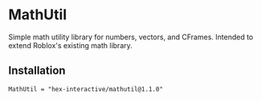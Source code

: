 # MathUtil

Simple math utility library for numbers, vectors, and CFrames. Intended to extend Roblox's existing math library.

## Installation

```
MathUtil = "hex-interactive/mathutil@1.1.0"
```
